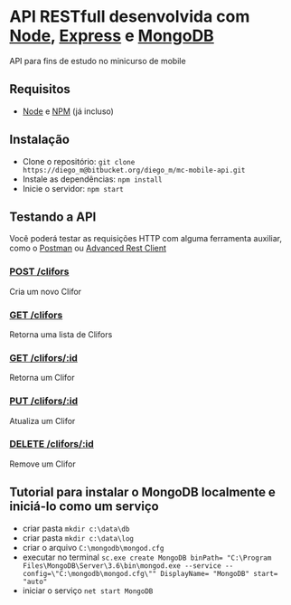 # API RESTfull desenvolvida com [Node](https://nodejs.org/en/download/), [Express](http://expressjs.com/pt-br/) e [MongoDB](https://www.mongodb.com/what-is-mongodb)

API para fins de estudo no minicurso de mobile

## Requisitos

- [Node](https://nodejs.org/en/download/) e [NPM](https://www.npmjs.com/get-npm) (já incluso)

## Instalação

- Clone o repositório: `git clone https://diego_m@bitbucket.org/diego_m/mc-mobile-api.git`
- Instale as dependências: `npm install`
- Inicie o servidor: `npm start`

## Testando a API
Você poderá testar as requisições HTTP com alguma ferramenta auxiliar, como o [Postman](https://chrome.google.com/webstore/detail/postman-rest-client-packa/fhbjgbiflinjbdggehcddcbncdddomop) ou [Advanced Rest Client](https://chrome.google.com/webstore/detail/advanced-rest-client/hgmloofddffdnphfgcellkdfbfbjeloo)

### [POST /clifors]()
Cria um novo Clifor

### [GET /clifors]()
Retorna uma lista de Clifors

### [GET /clifors/:id]() 
Retorna um Clifor

### [PUT /clifors/:id]()
Atualiza um Clifor

### [DELETE /clifors/:id]()
Remove um Clifor


## Tutorial para instalar o MongoDB localmente e iniciá-lo como um serviço ##
- criar pasta `mkdir c:\data\db`
- criar pasta `mkdir c:\data\log`
- criar o arquivo `C:\mongodb\mongod.cfg`
- executar no terminal `sc.exe create MongoDB binPath= "C:\Program Files\MongoDB\Server\3.6\bin\mongod.exe --service --config=\"C:\mongodb\mongod.cfg\"" DisplayName= "MongoDB" start= "auto"`
- iniciar o serviço `net start MongoDB`